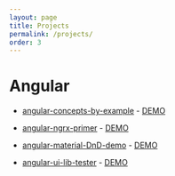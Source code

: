 ```yaml
---
layout: page
title: Projects
permalink: /projects/
order: 3
---
```


# Angular

- [angular-concepts-by-example](https://github.com/vaibhavsinghal87/angular-concepts-by-example) - 
[DEMO](https://vaibhavsinghal87.github.io/angular-concepts-by-example/concepts)

- [angular-ngrx-primer](https://github.com/vaibhavsinghal87/angular-ngrx-primer) - 
[DEMO](https://vaibhavsinghal87.github.io/angular-ngrx-primer/)

- [angular-material-DnD-demo](https://github.com/vaibhavsinghal87/angular-material-DnD-demo) - 
[DEMO](https://vaibhavsinghal87.github.io/angular-material-DnD-demo/)


- [angular-ui-lib-tester](https://github.com/vaibhavsinghal87/angular-ui-lib-tester) - 
[DEMO](https://vaibhavsinghal87.github.io/angular-ui-lib-tester/)